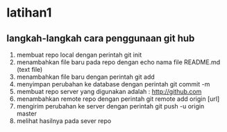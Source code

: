 # latihan1


## langkah-langkah cara penggunaan git hub

1. membuat repo local dengan perintah git init
2. menambahkan file baru pada repo dengan echo nama file README.md (text file)
3. menambahkan file baru dengan perintah git add
4. menyimpan perubahan ke database dengan perintah git commit -m
5. membuat repo server yang digunakan adalah
 : http://github.com
6. menambahkan remote repo dengan perintah git remote add origin [url]
7. mengirim perubahan ke server dengan perintah git push -u origin master
8. melihat hasilnya pada sever repo